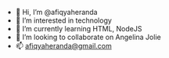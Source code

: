 - 👋 Hi, I’m @afiqyaheranda
- 👀 I’m interested in technology
- 🌱 I’m currently learning HTML, NodeJS
- 💞️ I’m looking to collaborate on Angelina Jolie
- 📫 afiqyaheranda@gmail.com

<!---
afiqyaheranda/afiqyaheranda is a ✨ special ✨ repository because its `README.md` (this file) appears on your GitHub profile.
You can click the Preview link to take a look at your changes.
--->
